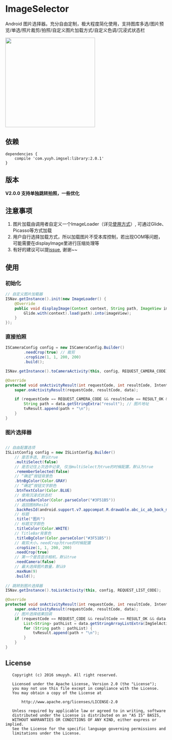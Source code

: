 # ImageSelector

Android 图片选择器。充分自由定制，极大程度简化使用，支持图库多选/图片预览/单选/照片裁剪/拍照/自定义图片加载方式/自定义色调/沉浸式状态栏

<img src="https://github.com/smuyyh/ImageSelector/blob/master/screenshot/screen_1.png?raw=true" width=280/>

## 依赖
```
dependencies {
    compile 'com.yuyh.imgsel:library:2.0.1'
}
```

## 版本

**V2.0.0 支持单独跳转拍照，一些优化**

## 注意事项

1. 图片加载由调用者自定义一个ImageLoader（详见[使用方式](#使用方式)）, 可通过Glide、Picasso等方式加载
2. 用户自行选择加载方式，所以加载图片不受本库控制，若出现OOM等问题，可能需要在displayImage里进行压缩处理等
3. 有好的建议可以提[issue](https://github.com/smuyyh/ImageSelector/issues/new), 谢谢~~

## 使用

### 初始化
```java
// 自定义图片加载器
ISNav.getInstance().init(new ImageLoader() {
    @Override
    public void displayImage(Context context, String path, ImageView imageView) {
        Glide.with(context).load(path).into(imageView);
    }
});
```

### 直接拍照

```java
ISCameraConfig config = new ISCameraConfig.Builder()
        .needCrop(true) // 裁剪
        .cropSize(1, 1, 200, 200)
        .build();

ISNav.getInstance().toCameraActivity(this, config, REQUEST_CAMERA_CODE);
```

```java
@Override
protected void onActivityResult(int requestCode, int resultCode, Intent data) {
    super.onActivityResult(requestCode, resultCode, data);

    if (requestCode == REQUEST_CAMERA_CODE && resultCode == RESULT_OK && data != null) {
        String path = data.getStringExtra("result"); // 图片地址
        tvResult.append(path + "\n");
    }
}
```

### 图片选择器

```java

// 自由配置选项
ISListConfig config = new ISListConfig.Builder()
    // 是否多选, 默认true
    .multiSelect(false)
    // 是否记住上次选中记录, 仅当multiSelect为true的时候配置，默认为true
    .rememberSelected(false)
    // “确定”按钮背景色
    .btnBgColor(Color.GRAY)
    // “确定”按钮文字颜色
    .btnTextColor(Color.BLUE)
    // 使用沉浸式状态栏
    .statusBarColor(Color.parseColor("#3F51B5"))
    // 返回图标ResId
    .backResId(android.support.v7.appcompat.R.drawable.abc_ic_ab_back_mtrl_am_alpha)
    // 标题
    .title("图片")
    // 标题文字颜色
    .titleColor(Color.WHITE)
    // TitleBar背景色
    .titleBgColor(Color.parseColor("#3F51B5"))
    // 裁剪大小。needCrop为true的时候配置
    .cropSize(1, 1, 200, 200)
    .needCrop(true)
    // 第一个是否显示相机，默认true
    .needCamera(false)
    // 最大选择图片数量，默认9
    .maxNum(9)
    .build();
        
// 跳转到图片选择器
ISNav.getInstance().toListActivity(this, config, REQUEST_LIST_CODE);
```

```java
@Override
protected void onActivityResult(int requestCode, int resultCode, Intent data) {
    super.onActivityResult(requestCode, resultCode, data);
    // 图片选择结果回调
    if (requestCode == REQUEST_CODE && resultCode == RESULT_OK && data != null) {
        List<String> pathList = data.getStringArrayListExtra(ImgSelActivity.INTENT_RESULT);
        for (String path : pathList) {
            tvResult.append(path + "\n");
        }
    }
}
```

## License

```
   Copyright (c) 2016 smuyyh. All right reserved.

   Licensed under the Apache License, Version 2.0 (the "License");
   you may not use this file except in compliance with the License.
   You may obtain a copy of the License at

       http://www.apache.org/licenses/LICENSE-2.0

   Unless required by applicable law or agreed to in writing, software
   distributed under the License is distributed on an "AS IS" BASIS,
   WITHOUT WARRANTIES OR CONDITIONS OF ANY KIND, either express or implied.
   See the License for the specific language governing permissions and
   limitations under the License.
```
